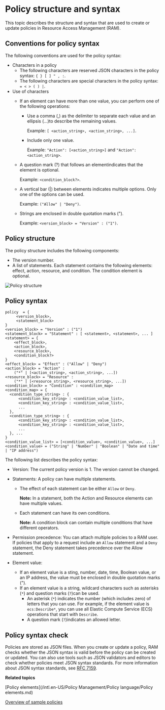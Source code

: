# Policy structure and syntax

This topic describes the structure and syntax that are used to create or update policies in Resource Access Management \(RAM\).

## Conventions for policy syntax

The following conventions are used for the policy syntax:

-   Characters in a policy
    -   The following characters are reserved JSON characters in the policy syntax: `{ } [ ] " , :`.
    -   The following characters are special characters in the policy syntax: `= < > ( ) |`.
-   Use of characters
    -   If an element can have more than one value, you can perform one of the following operations:
        -   Use a comma \(,\) as the delimiter to separate each value and an ellipsis \(...\)to describe the remaining values.

            Example: `[ <action_string>, <action_string>, ...]`.

        -   Include only one value.

            Example: `"Action": [<action_string>]` and `"Action": <action_string>`.

    -   A question mark \(?\) that follows an elementindicates that the element is optional.

        Example: `<condition_block?>`.

    -   A vertical bar \(\|\) between elements indicates multiple options. Only one of the options can be used.

        Example: `("Allow" | "Deny")`.

    -   Strings are enclosed in double quotation marks \("\).

        Example: `<version_block> = "Version" : ("1")`.


## Policy structure

The policy structure includes the following components:

-   The version number.
-   A list of statements. Each statement contains the following elements: effect, action, resource, and condition. The condition element is optional.

![Policy structure](https://static-aliyun-doc.oss-accelerate.aliyuncs.com/assets/img/en-US/4888549951/p14403.png)

## Policy syntax

```
policy  = {
     <version_block>,
     <statement_block>
}
<version_block> = "Version" : ("1")
<statement_block> = "Statement" : [ <statement>, <statement>, ... ]
<statement> = { 
    <effect_block>,
    <action_block>,
    <resource_block>,
    <condition_block?>
}
<effect_block> = "Effect" : ("Allow" | "Deny")  
<action_block> = "Action" : 
    ("*" | [<action_string>, <action_string>, ...])
<resource_block> = "Resource" : 
    ("*" | [<resource_string>, <resource_string>, ...])
<condition_block> = "Condition" : <condition_map>
<condition_map> = {
  <condition_type_string> : { 
      <condition_key_string> : <condition_value_list>,
      <condition_key_string> : <condition_value_list>,
      ...
  },
  <condition_type_string> : {
      <condition_key_string> : <condition_value_list>,
      <condition_key_string> : <condition_value_list>,
      ...
  }, ...
}  
<condition_value_list> = [<condition_value>, <condition_value>, ...]
<condition_value> = ("String" | "Number" | "Boolean" | "Date and time" | "IP address")
```

The following list describes the policy syntax:

-   Version: The current policy version is 1. The version cannot be changed.
-   Statements: A policy can have multiple statements.
    -   The effect of each statement can be either `Allow` or `Deny`.

        **Note:** In a statement, both the Action and Resource elements can have multiple values.

    -   Each statement can have its own conditions.

        **Note:** A condition block can contain multiple conditions that have different operators.

-   Permission precedence: You can attach multiple policies to a RAM user. If policies that apply to a request include an `Allow` statement and a `Deny` statement, the Deny statement takes precedence over the Allow statement.
-   Element value:
    -   If an element value is a sting, number, date, time, Boolean value, or an IP address, the value must be enclosed in double quotation marks \("\).
    -   If an element value is a string, wildcard characters such as asterisks \(`*`\) and question marks \(`?`\)can be used.
        -   An asterisk \(`*`\) indicates the number \(which includes zero\) of letters that you can use. For example, if the element value is `ecs:Describe*`, you can use all Elastic Compute Service \(ECS\) operations that start with `Describe`.
        -   A question mark \(`?`\)indicates an allowed letter.

## Policy syntax check

Policies are stored as JSON files. When you create or update a policy, RAM checks whether the JSON syntax is valid before the policy can be created or updated. You can also use tools such as JSON validators and editors to check whether policies meet JSON syntax standards. For more information about JSON syntax standards, see [RFC 7159](http://tools.ietf.org/html/rfc7159).

**Related topics**  


[Policy elements](/intl.en-US/Policy Management/Policy language/Policy elements.md)

[Overview of sample policies]()

